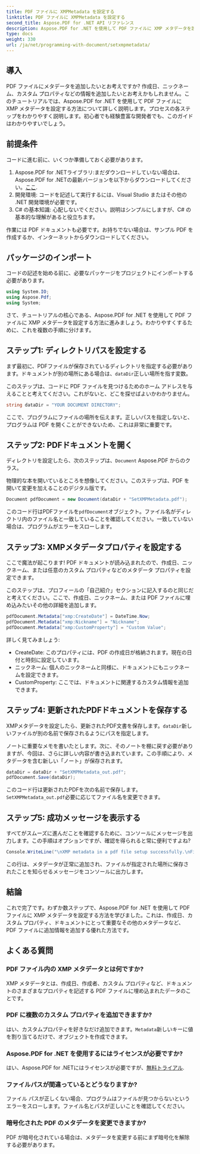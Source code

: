 ```yaml
---
title: PDF ファイルに XMPMetadata を設定する
linktitle: PDF ファイルに XMPMetadata を設定する
second_title: Aspose.PDF for .NET API リファレンス
description: Aspose.PDF for .NET を使用して PDF ファイルに XMP メタデータを設定する方法を学びます。このステップ バイ ステップ ガイドでは、設定からドキュメントの保存まで、プロセス全体を順を追って説明します。
type: docs
weight: 330
url: /ja/net/programming-with-document/setxmpmetadata/
---
```

## 導入

PDF ファイルにメタデータを追加したいとお考えですか? 作成日、ニックネーム、カスタム プロパティなどの情報を追加したいとお考えかもしれません。このチュートリアルでは、Aspose.PDF for .NET を使用して PDF ファイルに XMP メタデータを設定する方法について詳しく説明します。プロセスの各ステップをわかりやすく説明します。初心者でも経験豊富な開発者でも、このガイドはわかりやすいでしょう。

## 前提条件

コードに進む前に、いくつか準備しておく必要があります。

1.  Aspose.PDF for .NETライブラリ:まだダウンロードしていない場合は、Aspose.PDF for .NETの最新バージョンを以下からダウンロードしてください。[ここ](https://releases.aspose.com/pdf/net/).
2. 開発環境: コードを記述して実行するには、Visual Studio またはその他の .NET 開発環境が必要です。
3. C# の基本知識: 心配しないでください。説明はシンプルにしますが、C# の基本的な理解があると役立ちます。

作業には PDF ドキュメントも必要です。お持ちでない場合は、サンプル PDF を作成するか、インターネットからダウンロードしてください。

## パッケージのインポート

コードの記述を始める前に、必要なパッケージをプロジェクトにインポートする必要があります。

```csharp
using System.IO;
using Aspose.Pdf;
using System;
```

さて、チュートリアルの核心である、Aspose.PDF for .NET を使用して PDF ファイルに XMP メタデータを設定する方法に進みましょう。わかりやすくするために、これを複数の手順に分けます。

## ステップ1: ディレクトリパスを設定する

まず最初に、PDFファイルが保存されているディレクトリを指定する必要があります。ドキュメントが別の場所にある場合は、`dataDir`正しい場所を指す変数。

このステップは、コードに PDF ファイルを見つけるためのホーム アドレスを与えることと考えてください。これがないと、どこを探せばよいかわかりません。

```csharp
string dataDir = "YOUR DOCUMENT DIRECTORY";
```

ここで、プログラムにファイルの場所を伝えます。正しいパスを指定しないと、プログラムは PDF を開くことができないため、これは非常に重要です。

## ステップ2: PDFドキュメントを開く

ディレクトリを設定したら、次のステップは、`Document` Aspose.PDF からのクラス。

物理的な本を開いているところを想像してください。このステップは、PDF を開いて変更を加えることのデジタル版です。

```csharp
Document pdfDocument = new Document(dataDir + "SetXMPMetadata.pdf");
```

このコード行はPDFファイルを`pdfDocument`オブジェクト。ファイル名がディレクトリ内のファイル名と一致していることを確認してください。一致していない場合は、プログラムがエラーをスローします。

## ステップ3: XMPメタデータプロパティを設定する

ここで魔法が起こります! PDF ドキュメントが読み込まれたので、作成日、ニックネーム、または任意のカスタム プロパティなどのメタデータ プロパティを設定できます。

このステップは、プロフィールの「自己紹介」セクションに記入するのと同じだと考えてください。ここで、作成日、ニックネーム、または PDF ファイルに埋め込みたいその他の詳細を追加します。

```csharp
pdfDocument.Metadata["xmp:CreateDate"] = DateTime.Now;
pdfDocument.Metadata["xmp:Nickname"] = "Nickname";
pdfDocument.Metadata["xmp:CustomProperty"] = "Custom Value";
```

詳しく見てみましょう:
- CreateDate: このプロパティには、PDF の作成日が格納されます。現在の日付と時刻に設定しています。
- ニックネーム: 個人のニックネームと同様に、ドキュメントにもニックネームを設定できます。
- CustomProperty: ここでは、ドキュメントに関連するカスタム情報を追加できます。

## ステップ4: 更新されたPDFドキュメントを保存する

 XMPメタデータを設定したら、更新されたPDF文書を保存します。`dataDir`新しいファイルが別の名前で保存されるようにパスを指定します。

ノートに重要なメモを書いたとします。次に、そのノートを棚に戻す必要がありますが、今回は、さらに詳しい内容が書き込まれています。この手順により、メタデータを含む新しい「ノート」が保存されます。

```csharp
dataDir = dataDir + "SetXMPMetadata_out.pdf";
pdfDocument.Save(dataDir);
```

このコード行は更新されたPDFを次の名前で保存します。`SetXMPMetadata_out.pdf`必要に応じてファイル名を変更できます。

## ステップ5: 成功メッセージを表示する

すべてがスムーズに進んだことを確認するために、コンソールにメッセージを出力します。この手順はオプションですが、確認を得られると常に便利ですよね?

```csharp
Console.WriteLine("\nXMP metadata in a pdf file setup successfully.\nFile saved at " + dataDir);
```

この行は、メタデータが正常に追加され、ファイルが指定された場所に保存されたことを知らせるメッセージをコンソールに出力します。

## 結論

これで完了です。わずか数ステップで、Aspose.PDF for .NET を使用して PDF ファイルに XMP メタデータを設定する方法を学びました。これは、作成日、カスタム プロパティ、ドキュメントにとって重要なその他のメタデータなど、PDF ファイルに追加情報を追加する優れた方法です。


## よくある質問

### PDF ファイル内の XMP メタデータとは何ですか?  
XMP メタデータとは、作成日、作成者、カスタム プロパティなど、ドキュメントのさまざまなプロパティを記述する PDF ファイルに埋め込まれたデータのことです。

### PDF に複数のカスタム プロパティを追加できますか?  
はい、カスタムプロパティを好きなだけ追加できます。`Metadata`新しいキーに値を割り当てるだけで、オブジェクトを作成できます。

### Aspose.PDF for .NET を使用するにはライセンスが必要ですか?  
はい、Aspose.PDF for .NETにはライセンスが必要ですが、[無料トライアル](https://releases.aspose.com/).

### ファイルパスが間違っているとどうなりますか?  
ファイル パスが正しくない場合、プログラムはファイルが見つからないというエラーをスローします。ファイル名とパスが正しいことを確認してください。

### 暗号化された PDF のメタデータを変更できますか?  
PDF が暗号化されている場合は、メタデータを変更する前にまず暗号化を解除する必要があります。